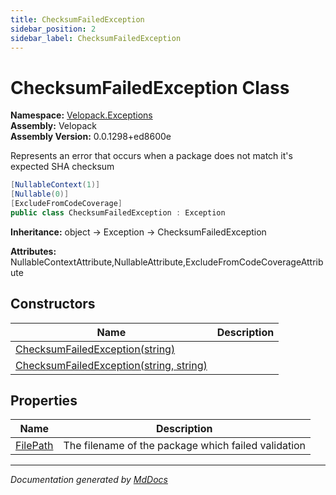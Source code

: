 ```yaml
---
title: ChecksumFailedException
sidebar_position: 2
sidebar_label: ChecksumFailedException
---
```

<!--  
  <auto-generated>   
    The contents of this file were generated by a tool.  
    Changes to this file may be list if the file is regenerated  
  </auto-generated>   
-->

# ChecksumFailedException Class

**Namespace:** [Velopack.Exceptions](../index.md)  
**Assembly:** Velopack  
**Assembly Version:** 0.0.1298+ed8600e

Represents an error that occurs when a package does not match it's expected SHA checksum

```csharp
[NullableContext(1)]
[Nullable(0)]
[ExcludeFromCodeCoverage]
public class ChecksumFailedException : Exception
```

**Inheritance:** object → Exception → ChecksumFailedException

**Attributes:** NullableContextAttribute,NullableAttribute,ExcludeFromCodeCoverageAttribute

## Constructors

| Name                                                                                                  | Description |
| ----------------------------------------------------------------------------------------------------- | ----------- |
| [ChecksumFailedException(string)](constructors/index.md#checksumfailedexceptionstring)                |             |
| [ChecksumFailedException(string, string)](constructors/index.md#checksumfailedexceptionstring-string) |             |

## Properties

| Name                               | Description                                         |
| ---------------------------------- | --------------------------------------------------- |
| [FilePath](properties/FilePath.md) | The filename of the package which failed validation |

___

*Documentation generated by [MdDocs](https://github.com/ap0llo/mddocs)*
